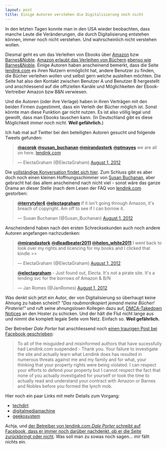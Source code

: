 ```yaml
---
layout: post
title: Einige Autoren verstehen die Digitalisierung noch nicht
---
```


In den letzten Tagen konnte man in den USA wieder beobachten, dass manche Leute die Veränderungen, die durch Digitalisierung entstehen können, immer noch nicht verstehen. Und wahrscheinlich nicht verstehen wollen.

Diesmal geht es um das Verleihen von Ebooks über [Amazon][6] bzw [Barnes&Noble][3]. [Amazon erlaubt das Verleihen von Büchern][5] [ebenso wie Barnes&Noble][4]. Einige Autoren haben anscheinend bemerkt, dass die Seite [lendink.com][7] es ihren Nutzern ermöglicht hat, andere Benutzer zu finden, die Bücher verleihen wollen und selbst gern welche ausleihen möchten. Die Seite hat also den Kontakt zwischen Benutzer A und Benutzer B hergestellt und anschliessend auf die offiziellen Kanäle und Möglichkeiten der Ebook-Vertreiber Amazon bzw B&N verwiesen.

Und die Autoren (oder ihre Verlage) haben in ihren Verträgen mit den beiden Firmen zugestimmt, dass ein Verleih der Bücher möglich ist. Sonst könnte man diese Funktion gar nicht nutzen. Es ist also völlig legal und gewollt, dass man Ebooks tauschen kann. (In Deutschland gibt es diese Möglichkeit *immer noch nicht*. **Weil gefährlich.**)

Ich hab mal auf Twitter bei den beteiligten Autoren gesucht und folgende Tweets gefunden:

<blockquote class="twitter-tweet" lang="de"><p><a href="https://twitter.com/acorok"><s>@</s><b>acorok</b></a> <a href="https://twitter.com/susan_buchanan"><s>@</s><b>susan_buchanan</b></a> <a href="https://twitter.com/mirandastork"><s>@</s><b>mirandastork</b></a> <a href="https://twitter.com/ptmayes"><s>@</s><b>ptmayes</b></a> we are all on here. <a href="http://t.co/T1H5Rn23" title="http://www.lendink.com/">lendink.com</a></p>&mdash; ElectaGraham (@ElectaGraham) <a href="https://twitter.com/ElectaGraham/status/230598336007262208" data-datetime="2012-08-01T09:38:22+00:00">August 1, 2012</a></blockquote>
<script src="//platform.twitter.com/widgets.js" charset="utf-8"></script>

Die [vollständige Konversation findet sich hier][11]. Zum Schluss gibt es aber doch noch einen kleinen Hoffnungsschimmer von [Susan Buchanan][12], aber gebracht hat das allem anscheinend nach nicht viel - sonst wäre das ganze Drama an dieser Stelle (nach dem Lesen der FAQ von [lendink.com][7] gestorben:

<blockquote class="twitter-tweet" data-in-reply-to="230602508865794048" lang="de"><p><a href="https://twitter.com/terrytyler4"><s>@</s><b>terrytyler4</b></a> <a href="https://twitter.com/electagraham"><s>@</s><b>electagraham</b></a> if it isn't going through Amazon, it's breach of copyright. Am off to see if I can borrow it.</p>&mdash; Susan Buchanan (@Susan_Buchanan) <a href="https://twitter.com/Susan_Buchanan/status/230602746892521472" data-datetime="2012-08-01T09:55:53+00:00">August 1, 2012</a></blockquote>
<script src="//platform.twitter.com/widgets.js" charset="utf-8"></script>

Anscheindend haben nach den ersten Schrecksekunden auch noch andere Autoren angefangen nachzudenken:

<blockquote class="twitter-tweet" data-in-reply-to="230670655392206850" lang="de"><p><a href="https://twitter.com/mirandastork"><s>@</s><b>mirandastork</b></a> <a href="https://twitter.com/dleadbeater2011"><s>@</s><b>dleadbeater2011</b></a> <a href="https://twitter.com/helen_white2011"><s>@</s><b>helen_white2011</b></a> I went back to look over my rights and licencing for my books and I clicked that kindle &gt;&gt;</p>&mdash; ElectaGraham (@ElectaGraham) <a href="https://twitter.com/ElectaGraham/status/230733014131421186" data-datetime="2012-08-01T18:33:32+00:00">August 1, 2012</a></blockquote>
<script src="//platform.twitter.com/widgets.js" charset="utf-8"></script>

<blockquote class="twitter-tweet" data-in-reply-to="230693610696359936" lang="de"><p><a href="https://twitter.com/electagraham"><s>@</s><b>electagraham</b></a> - Just found out, Electa. It's not a pirate site. It's a lending svc for the borrows of Amazon &amp; B/N</p>&mdash; Jan Romes (@JanRomes) <a href="https://twitter.com/JanRomes/status/230701365217857536" data-datetime="2012-08-01T16:27:46+00:00">August 1, 2012</a></blockquote>
<script src="//platform.twitter.com/widgets.js" charset="utf-8"></script>

Was denkt sich jetzt ein Autor, der von Digitalisierung so überhaupt keine Ahnung zu haben scheint? *"Das raubmordkopiert jemand meine Bücher! Piraterie!"* und ruft seine ahnungslosen Kollegen dazu auf, [DMCA-Takedown Notices][8] an den Hoster zu schicken. Und der hält die Flut nicht lange aus und nimmt die komplett legale Seite vom Netz. Einfach so. **Weil gefährlich.**

Der Betreiber *Dale Porter* hat anschliessend noch [einen traurigen Post bei Facebook geschrieben][10]:

>To all of the misguided and misinformed authors that have sucessfully had Lendink.com
> suspended - Thank you. Your failure to investigate the site and actually learn what Lendink
>does has resulted in numerous threats against me and my family and for what, your thinking
>that your property rights were being violated. I can respect your efforts to defend your property
>but I cannot respect the fact that none of you actually investigated for yourself or took the time
>to actually read and understand your contract with Amazon or Barnes and Nobles before you
>formed the lynch mob.

Hier noch ein paar Links mit mehr Details zum Vorgang:

* [techdirt][0]
* [digitalmediamachine][1]
* [geekosystem][2]

Achja, und [der Betreiber von lendink.com *Dale Porter* schreibt auf Facebook, dass er immer noch darüber nachdenkt, ob er die Seite zurückbringt oder nicht][9]. Was soll man zu sowas noch sagen... mir fällt nichts ein.

[0]: http://www.techdirt.com/articles/20120807/21080519958/legit-ebook-lending-site-taken-down-angry-twitmob-writers.shtml
[1]: http://www.digitalmediamachine.com/2012/08/what-happened-to-lendink-owner-explains.html
[2]: http://www.geekosystem.com/ebook-lendink-shuttered/
[3]: http://www.barnesandnoble.com/
[4]: http://de.wikipedia.org/wiki/Barnes_%26_Noble#LendMe
[5]: http://www.amazon.com/gp/help/customer/display.html?nodeId=200549320
[6]: http://www.amazon.de/
[7]: http://lendink.com/
[8]: http://de.wikipedia.org/wiki/Digital_Millennium_Copyright_Act
[9]: http://www.facebook.com/permalink.php?story_fbid=389528177779578&id=124974504234948
[10]: http://www.facebook.com/permalink.php?story_fbid=389149711150758&id=124974504234948
[11]: http://twitter.com/ElectaGraham/status/230598336007262208
[12]: http://susancbuchanan.blogspot.co.uk/
